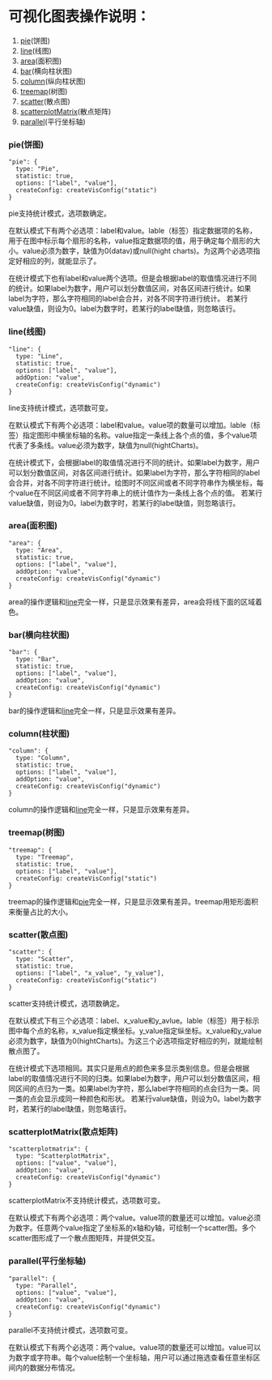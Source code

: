 可视化图表操作说明：
================

1. [pie](#pie)(饼图)
2. [line](#line)(线图)
3. [area](#area)(面积图)
4. [bar](#bar)(横向柱状图)
5. [column](#column)(纵向柱状图)
6. [treemap](#treemap)(树图)
7. [scatter](#scatter)(散点图)
8. [scatterplotMatrix](#scatterplotMatrix)(散点矩阵)
9. [parallel](#parallel)(平行坐标轴)


### <a id="pie">pie(饼图)</a>
    "pie": {
      type: "Pie",
      statistic: true,
      options: ["label", "value"],
      createConfig: createVisConfig("static")
    }
pie支持统计模式，选项数确定。

在默认模式下有两个必选项：label和value。lable（标签）指定数据项的名称，用于在图中标示每个扇形的名称，value指定数据项的值，用于确定每个扇形的大小。value必须为数字，缺值为0(datav)或null(hight charts)。为这两个必选项指定好相应的列，就能显示了。

在统计模式下也有label和value两个选项。但是会根据label的取值情况进行不同的统计。如果label为数字，用户可以划分数值区间，对各区间进行统计。如果label为字符，那么字符相同的label会合并，对各不同字符进行统计。  若某行value缺值，则设为0。label为数字时，若某行的label缺值，则忽略该行。

### <a id="line">line(线图)</a>
    "line": {
      type: "Line",
      statistic: true,
      options: ["label", "value"],
      addOption: "value",
      createConfig: createVisConfig("dynamic")
    }
line支持统计模式，选项数可变。

在默认模式下有两个必选项：label和value。value项的数量可以增加。lable（标签）指定图形中横坐标轴的名称。value指定一条线上各个点的值，多个value项代表了多条线。value必须为数字，缺值为null(hightCharts)。

在统计模式下，会根据label的取值情况进行不同的统计。如果label为数字，用户可以划分数值区间，对各区间进行统计。如果label为字符，那么字符相同的label会合并，对各不同字符进行统计。绘图时不同区间或者不同字符串作为横坐标，每个value在不同区间或者不同字符串上的统计值作为一条线上各个点的值。  若某行value缺值，则设为0。label为数字时，若某行的label缺值，则忽略该行。

### <a id="area">area(面积图)</a>
    "area": {
      type: "Area",
      statistic: true,
      options: ["label", "value"],
      addOption: "value",
      createConfig: createVisConfig("dynamic")
    }
area的操作逻辑和[line](#line)完全一样，只是显示效果有差异，area会将线下面的区域着色。

### <a id="bar">bar(横向柱状图)</a>
    "bar": {
      type: "Bar",
      statistic: true,
      options: ["label", "value"],
      addOption: "value",
      createConfig: createVisConfig("dynamic")
    }
bar的操作逻辑和[line](#line)完全一样，只是显示效果有差异。

### <a id="column">column(柱状图)</a>
    "column": {
      type: "Column",
      statistic: true,
      options: ["label", "value"],
      addOption: "value",
      createConfig: createVisConfig("dynamic")
    }
column的操作逻辑和[line](#line)完全一样，只是显示效果有差异。

### <a id="treemap">treemap(树图)</a>
    "treemap": {
      type: "Treemap",
      statistic: true,
      options: ["label", "value"],
      createConfig: createVisConfig("static")
    }
treemap的操作逻辑和[pie](#pie)完全一样，只是显示效果有差异。treemap用矩形面积来衡量占比的大小。

### <a id="scatter">scatter(散点图)</a>
    "scatter": {
      type: "Scatter",
      statistic: true,
      options: ["label", "x_value", "y_value"],
      createConfig: createVisConfig("static")
    }
scatter支持统计模式，选项数确定。

在默认模式下有三个必选项：label、x_value和y_avlue。lable（标签）用于标示图中每个点的名称，x_value指定横坐标。y_value指定纵坐标。x_value和y_value必须为数字，缺值为0(hightCharts)。为这三个必选项指定好相应的列，就能绘制散点图了。

在统计模式下选项相同。其实只是用点的颜色来多显示类别信息。但是会根据label的取值情况进行不同的归类。如果label为数字，用户可以划分数值区间，相同区间的点归为一类。如果label为字符，那么label字符相同的点会归为一类。同一类的点会显示成同一种颜色和形状。  若某行value缺值，则设为0。label为数字时，若某行的label缺值，则忽略该行。

### <a id="scatterplotMatrix">scatterplotMatrix(散点矩阵)</a>
    "scatterplotmatrix": {
      type: "ScatterplotMatrix",
      options: ["value", "value"],
      addOption: "value",
      createConfig: createVisConfig("dynamic")
    }
scatterplotMatrix不支持统计模式，选项数可变。

在默认模式下有两个必选项：两个value。value项的数量还可以增加。value必须为数字。任意两个value指定了坐标系的x轴和y轴，可绘制一个scatter图。多个scatter图形成了一个散点图矩阵，并提供交互。

### <a id="parallel">parallel(平行坐标轴)</a>
    "parallel": {
      type: "Parallel",
      options: ["value", "value"],
      addOption: "value",
      createConfig: createVisConfig("dynamic")
    }
parallel不支持统计模式，选项数可变。

在默认模式下有两个必选项：两个value。value项的数量还可以增加。value可以为数字或字符串。每个value绘制一个坐标轴，用户可以通过拖选查看任意坐标区间内的数据分布情况。


